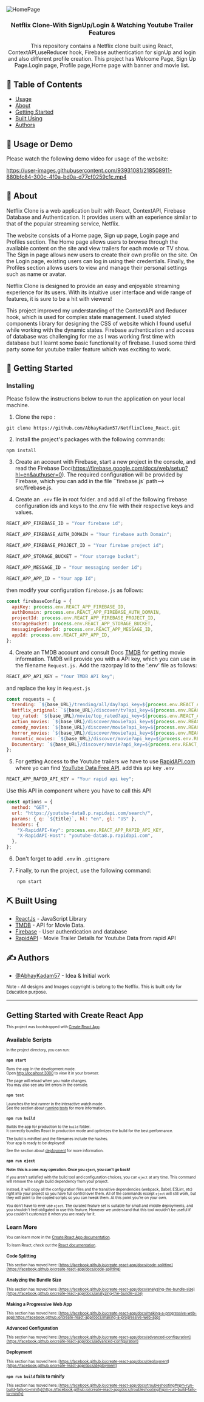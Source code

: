 ![HomePage](https://user-images.githubusercontent.com/93931081/218508625-f49fe241-d989-4aaf-808c-62f213c00918.jpg)

<h3 align="center">Netflix Clone-With SignUp/Login & Watching Youtube Trailer Features</h3>

<p align="center">This repository contains a Netflix clone built using React, ContextAPI,useReducer hook, Firebase authentication for signUp and login and also different profile creation. This project has Welcome Page, Sign Up Page.Login page, Profile page,Home page with banner and movie list.</p>

## 📝 Table of Contents

- [Usage](#usage)
- [About](#about)
- [Getting Started](#getting_started)
- [Built Using](#built_using)
- [Authors](#authors)

## 🎈 Usage or Demo <a name="usage"></a>

Please watch the following demo video for usage of the website:

https://user-images.githubusercontent.com/93931081/218508911-880bfc84-300c-4f0a-bd0a-d77cf0259c1c.mp4

## 🧐 About <a name = "about"></a>

Netflix Clone is a web application built with React, ContextAPI, Firebase Database and Authentication. It provides users with an experience similar to that of the popular streaming service, Netflix.

The website consists of a Home page, Sign up page, Login page and Profiles section. The Home page allows users to browse through the available content on the site and view trailers for each movie or TV show. The Sign in page allows new users to create their own profile on the site. On the Login page, existing users can log in using their credentials. Finally, the Profiles section allows users to view and manage their personal settings such as name or avatar.

Netflix Clone is designed to provide an easy and enjoyable streaming experience for its users. With its intuitive user interface and wide range of features, it is sure to be a hit with viewers!

This project improved my understanding of the ContextAPI and Reducer hook, which is used for complex state management. I used styled components library for designing the CSS of website which I found useful while working with the dynamic states. Firebase authentication and access of database was challenging for me as I was working first time with database but I learnt some basic functionality of firebase. I used some third party some for youtube trailer feature which was exciting to work.

## 🏁 Getting Started <a name = "getting_started"></a>

### Installing

Please follow the instructions below to run the application on your local machine.

1. Clone the repo :

```
git clone https://github.com/AbhayKadam57/NetflixClone_React.git
```

2. Install the project's packages with the following commands:

```
npm install
```

3. Create an account with Firebase, start a new project in the console, and read the Firebase Doc(https://firebase.google.com/docs/web/setup?hl=en&authuser=0). The required configuration will be provided by Firebase, which you can add in the file ``firebase.js` path--> src/firebase.js.

4. Create an `.env` file in root folder. and add all of the following firebase configuration ids and keys to the.env file with their respective keys and values.

```javascript
REACT_APP_FIREBASE_ID = "Your firebase id";

REACT_APP_FIREBASE_AUTH_DOMAIN = "Your firebase auth Domain";

REACT_APP_FIREBASE_PROJECT_ID = "Your firebae project id";

REACT_APP_STORAGE_BUCKET = "Your storage bucket";

REACT_APP_MESSAGE_ID = "Your messaging sender id";

REACT_APP_APP_ID = "Your app Id";
```

then modify your configuration `firebase.js` as follows:

```javascript
const firebaseConfig = {
  apiKey: process.env.REACT_APP_FIREBASE_ID,
  authDomain: process.env.REACT_APP_FIREBASE_AUTH_DOMAIN,
  projectId: process.env.REACT_APP_FIREBASE_PROJECT_ID,
  storageBucket: process.env.REACT_APP_STORAGE_BUCKET,
  messagingSenderId: process.env.REACT_APP_MESSAGE_ID,
  appId: process.env.REACT_APP_APP_ID,
};
```

4. Create an TMDB account and consult Docs [TMDB](https://developers.themoviedb.org/3/getting-started/introduction) for getting movie information. TMDB will provide you with a API key, which you can use in the filename `Request.js.` Add the razorpay Id to the '.env' file as follows:

```javascript
REACT_APP_API_KEY = "Your TMDB API key";
```

and replace the key in `Request.js`

```javascript
const requests = {
  trending: `${base_URL}/trending/all/day?api_key=${process.env.REACT_APP_API_KEY}`,
  Netflix_original: `${base_URL}/discover/tv?api_key=${process.env.REACT_APP_API_KEY}&with_networks=213`,
  top_rated: `${base_URL}/movie/top_rated?api_key=${process.env.REACT_APP_API_KEY}&page=1`,
  action_movies: `${base_URL}/discover/movie?api_key=${process.env.REACT_APP_API_KEY}&with_genres=28`,
  comedy_movies: `${base_URL}/discover/movie?api_key=${process.env.REACT_APP_API_KEY}&with_genres=35`,
  horror_movies: `${base_URL}/discover/movie?api_key=${process.env.REACT_APP_API_KEY}&with_genres=27`,
  romantic_movies: `${base_URL}/discover/movie?api_key=${process.env.REACT_APP_API_KEY}&with_genres=10749`,
  Documentary: `${base_URL}/discover/movie?api_key=${process.env.REACT_APP_API_KEY}&with_genres=99`,
};
```

5. For getting Access to the Youtube trailers we have to use [RapidAPI.com](https://rapidapi.com/hub) where yo can find [YouTube Data Free API](https://rapidapi.com/herosAPI/api/youtube-data8). add this api key `.env`

```javascript
REACT_APP_RAPID_API_KEY = "Your rapid api key";
```

Use this API in component where you have to call this API

```javascript
const options = {
  method: "GET",
  url: "https://youtube-data8.p.rapidapi.com/search/",
  params: { q: `${title}`, hl: "en", gl: "US" },
  headers: {
    "X-RapidAPI-Key": process.env.REACT_APP_RAPID_API_KEY,
    "X-RapidAPI-Host": "youtube-data8.p.rapidapi.com",
  },
};
```

6. Don't forget to add `.env` in `.gitignore`

7. Finally, to run the project, use the following command:

```
    npm start
```

## ⛏️ Built Using <a name = "built_using"></a>

- [ReactJs](https://beta.reactjs.org/) - JavaScript Library
- [TMDB](https://developers.themoviedb.org/3/getting-started/introduction) - API for Movie Data.
- [Firebase](https://console.firebase.google.com/) - User authentication and database
- [RapidAPI](https://rapidapi.com/herosAPI/api/youtube-data8) - Movie Trailer Details for Youtube Data from rapid API

## ✍️ Authors <a name = "authors"></a>

- [@AbhayKadam57](https://github.com/AbhayKadam57) - Idea & Initial work

<small>Note - All designs and Images copyright is belong to the Netflix. This is built only for Education purpose.<small>

<hr/>

# Getting Started with Create React App

This project was bootstrapped with [Create React App](https://github.com/facebook/create-react-app).

## Available Scripts

In the project directory, you can run:

### `npm start`

Runs the app in the development mode.\
Open [http://localhost:3000](http://localhost:3000) to view it in your browser.

The page will reload when you make changes.\
You may also see any lint errors in the console.

### `npm test`

Launches the test runner in the interactive watch mode.\
See the section about [running tests](https://facebook.github.io/create-react-app/docs/running-tests) for more information.

### `npm run build`

Builds the app for production to the `build` folder.\
It correctly bundles React in production mode and optimizes the build for the best performance.

The build is minified and the filenames include the hashes.\
Your app is ready to be deployed!

See the section about [deployment](https://facebook.github.io/create-react-app/docs/deployment) for more information.

### `npm run eject`

**Note: this is a one-way operation. Once you `eject`, you can't go back!**

If you aren't satisfied with the build tool and configuration choices, you can `eject` at any time. This command will remove the single build dependency from your project.

Instead, it will copy all the configuration files and the transitive dependencies (webpack, Babel, ESLint, etc) right into your project so you have full control over them. All of the commands except `eject` will still work, but they will point to the copied scripts so you can tweak them. At this point you're on your own.

You don't have to ever use `eject`. The curated feature set is suitable for small and middle deployments, and you shouldn't feel obligated to use this feature. However we understand that this tool wouldn't be useful if you couldn't customize it when you are ready for it.

## Learn More

You can learn more in the [Create React App documentation](https://facebook.github.io/create-react-app/docs/getting-started).

To learn React, check out the [React documentation](https://reactjs.org/).

### Code Splitting

This section has moved here: [https://facebook.github.io/create-react-app/docs/code-splitting](https://facebook.github.io/create-react-app/docs/code-splitting)

### Analyzing the Bundle Size

This section has moved here: [https://facebook.github.io/create-react-app/docs/analyzing-the-bundle-size](https://facebook.github.io/create-react-app/docs/analyzing-the-bundle-size)

### Making a Progressive Web App

This section has moved here: [https://facebook.github.io/create-react-app/docs/making-a-progressive-web-app](https://facebook.github.io/create-react-app/docs/making-a-progressive-web-app)

### Advanced Configuration

This section has moved here: [https://facebook.github.io/create-react-app/docs/advanced-configuration](https://facebook.github.io/create-react-app/docs/advanced-configuration)

### Deployment

This section has moved here: [https://facebook.github.io/create-react-app/docs/deployment](https://facebook.github.io/create-react-app/docs/deployment)

### `npm run build` fails to minify

This section has moved here: [https://facebook.github.io/create-react-app/docs/troubleshooting#npm-run-build-fails-to-minify](https://facebook.github.io/create-react-app/docs/troubleshooting#npm-run-build-fails-to-minify)

